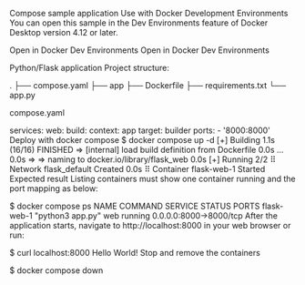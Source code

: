 Compose sample application
Use with Docker Development Environments
You can open this sample in the Dev Environments feature of Docker Desktop version 4.12 or later.

Open in Docker Dev Environments Open in Docker Dev Environments

Python/Flask application
Project structure:

.
├── compose.yaml
├── app
    ├── Dockerfile
    ├── requirements.txt
    └── app.py

compose.yaml

services: 
  web: 
    build:
     context: app
     target: builder
    ports: 
      - '8000:8000'
Deploy with docker compose
$ docker compose up -d
[+] Building 1.1s (16/16) FINISHED
 => [internal] load build definition from Dockerfile                                                                                                                                                                                       0.0s
    ...                                                                                                                                         0.0s
 => => naming to docker.io/library/flask_web                                                                                                                                                                                               0.0s
[+] Running 2/2
 ⠿ Network flask_default  Created                                                                                                                                                                                                          0.0s
 ⠿ Container flask-web-1  Started
Expected result
Listing containers must show one container running and the port mapping as below:

$ docker compose ps
NAME                COMMAND             SERVICE             STATUS              PORTS
flask-web-1         "python3 app.py"    web                 running             0.0.0.0:8000->8000/tcp
After the application starts, navigate to http://localhost:8000 in your web browser or run:

$ curl localhost:8000
Hello World!
Stop and remove the containers

$ docker compose down